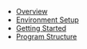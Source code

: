 - [Overview](overview.md)
- [Environment Setup](environment-setup.md)
- [Getting Started](getting-started.md)
- [Program Structure](program-structure.md)

